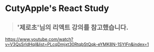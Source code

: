 # CutyApple's React Study 



> ## '제로초'님의 리액트 강의를 참고했습니다. 

https://www.youtube.com/watch?v=V3QsSrldHqI&list=PLcqDmjxt30RtqbStQqk-eYMK8N-1SYIFn&index=1



 